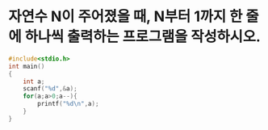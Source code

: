 # 자연수 N이 주어졌을 때, N부터 1까지 한 줄에 하나씩 출력하는 프로그램을 작성하시오.

```c
#include<stdio.h>
int main()
{
    int a;
    scanf("%d",&a);
    for(a;a>0;a--){
        printf("%d\n",a);
    }
}
```